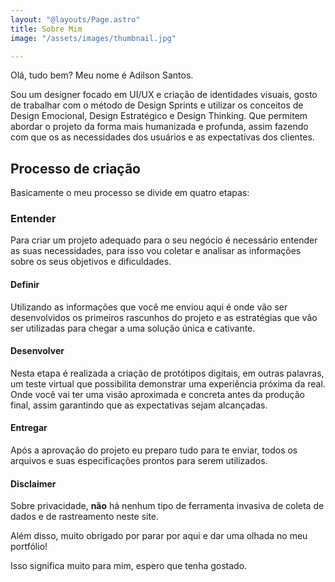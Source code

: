 ```yaml
---
layout: "@layouts/Page.astro"
title: Sobre Mim
image: "/assets/images/thumbnail.jpg"

---
```


Olá, tudo bem? Meu nome é Adilson Santos.

Sou um designer focado em UI/UX e criação de identidades visuais, gosto de
trabalhar com o método de Design Sprints e utilizar os conceitos de Design
Emocional, Design Estratégico e Design Thinking. Que permitem abordar o projeto
da forma mais humanizada e profunda, assim fazendo com que os as necessidades
dos usuários e as expectativas dos clientes.

## Processo de criação

Basicamente o meu processo se divide em quatro etapas:

### Entender

Para criar um projeto adequado para o seu negócio é necessário entender as
suas necessidades, para isso vou coletar e analisar as informações sobre os
seus objetivos e dificuldades.

#### Definir

Utilizando as informações que você me enviou aqui é onde vão ser
desenvolvidos os primeiros rascunhos do projeto e as estratégias
que vão ser utilizadas para chegar a uma solução única e cativante.

#### Desenvolver

Nesta etapa é realizada a criação de protótipos digitais, em outras palavras,
um teste virtual que possibilita demonstrar uma experiência próxima da real.
Onde você vai ter uma visão aproximada e concreta antes da produção final,
assim garantindo que as expectativas sejam alcançadas.

#### Entregar

Após a aprovação do projeto eu preparo tudo para te enviar, todos os arquivos
e suas especificações prontos para serem utilizados.

#### Disclaimer

Sobre privacidade, **não** há nenhum tipo de ferramenta invasiva de coleta de
dados e de rastreamento neste site.

Além disso, muito obrigado por parar por aqui e dar uma olhada no meu portfólio!

Isso significa muito para mim, espero que tenha gostado.
